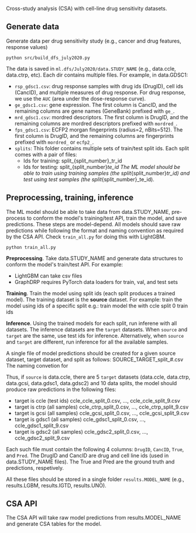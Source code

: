 Cross-study analysis (CSA) with cell-line drug sensitivity datasets.

## Generate data
Generate data per drug sensitivity study (e.g., cancer and drug features, response values)

```
python src/build_dfs_july2020.py
```

The data is saved in `ml.dfs/July2020/data.STUDY_NAME` (e.g., data.ccle, data.ctrp, etc). Each dir contains multiple files. For example, in data.GDSC1:
* `rsp_gdsc1.csv`: drug response samples with drug ids (DrugID), cell ids (CancID), and multiple measures of drug response. For drug response, we use the `AUC` (area under the dose-response curve).
* `ge_gdsc1.csv`: gene expression. The first column is CancID, and the remaining columns are gene names (GeneBank) prefixed with `ge_`.
* `mrd_gdsc1.csv`: mordred descriptors. The first column is DrugID, and the remaining columns are mordred descriptors prefixed with `mordred_`.
* `fps_gdsc1.csv`: ECFP2 morgan fingerprints (radius=2, nBits=512). The first column is DrugID, and the remaining columns are fingerprints prefixed with `mordred_` or `ecfp2_`.
* `splits`: This folder contains multiple sets of train/test split ids. Each split comes with a pair of files:
    * Ids for training: split_{split_number}_tr_id
    * Ids for testing: split_{split_number}_te_id
The ML model should be able to train using training samples (the split_{split_number}_tr_id) and test using test samples (the split_{split_number}_te_id).

## Preprocessing, training, inference
The ML model should be able to take data from data.STUDY_NAME, pre-process to conform the model's training/test API, train the model, and save predictions. These steps are model-depend. All models should save raw predictions while following the format and naming convention as required by the CSA API. Check `train_all.py` for doing this with LightGBM.

```
python train_all.py
```

__Preprocessing__. Take data.STUDY_NAME and generate data structures to conform the model's train/test API. For example:
* LightGBM can take csv files
* GraphDRP requires PyTorch data loaders for train, val, and test sets

__Training__. Train the model using split ids (each split produces a trained model). The training dataset is the __source__ dataset. For example:
train the model using ids of a specific split
                 e.g.: train model the with ccle split 0 train ids

__Inference__. Using the trained models for each split, run inferene with all datasets. The inference datasets are the `target` datasets. When `source` and `target` are the same, use test ids for inference. Alternatively, when `source` and `target` are different, run inference for all the available samples.

A single file of model predictions should be created for a given source dataset, target dataset, and split as follows: SOURCE_TARGET_split_#.csv
The naming convetion for 

Thus, if `source` is data.ccle, there are 5 `target` datasets (data.ccle, data.ctrp, data.gcsi, data.gdsc1, data.gdsc2) and 10 data splits, the model should produce raw predictions in the following files:
* target is ccle (test ids)     ccle_ccle_split_0.csv, ..., ccle_ccle_split_9.csv
* target is ctrp (all samples)  ccle_ctrp_split_0.csv, ..., ccle_ctrp_split_9.csv
* target is gcsi (all samples)  ccle_gcsi_split_0.csv, ..., ccle_gcsi_split_9.csv
* target is gdsc1 (all samples) ccle_gdsc1_split_0.csv, ..., ccle_gdsc1_split_9.csv
* target is gdsc2 (all samples) ccle_gdsc2_split_0.csv, ..., ccle_gdsc2_split_9.csv

Each such file must contain the following 4 columns: `DrugID`, `CancID`, `True`, and `Pred`. The DrugID and CancID are drug and cell line ids (used in data.STUDY_NAME files). The True and Pred are the ground truth and predictions, respetively. 

All these files should be stored in a single folder `results.MODEL_NAME` (e.g., results.LGBM, results.IGTD, results.UNO).

## CSA API
The CSA API will take raw model predictions from results.MODEL_NAME and generate CSA tables for the model.
